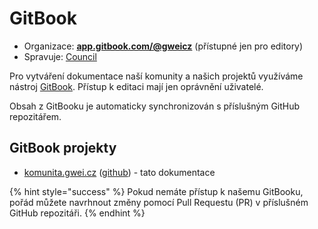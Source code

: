 # GitBook

* Organizace: [**app.gitbook.com/@gweicz**](https://app.gitbook.com/@gweicz) \(přístupné jen pro editory\)
* Spravuje: [Council](../council.md)

Pro vytváření dokumentace naší komunity a našich projektů využíváme nástroj [GitBook](https://www.gitbook.com/). Přístup k editaci mají jen oprávnění uživatelé.

Obsah z GitBooku je automaticky synchronizován s příslušným GitHub repozitářem.

## GitBook projekty

* [komunita.gwei.cz](http://komunita.gwei.cz/) \([github](https://github.com/gweicz/komunita)\) - tato dokumentace

{% hint style="success" %}
Pokud nemáte přístup k našemu GitBooku, pořád můžete navrhnout změny pomocí Pull Requestu \(PR\) v příslušném GitHub repozitáři.
{% endhint %}



